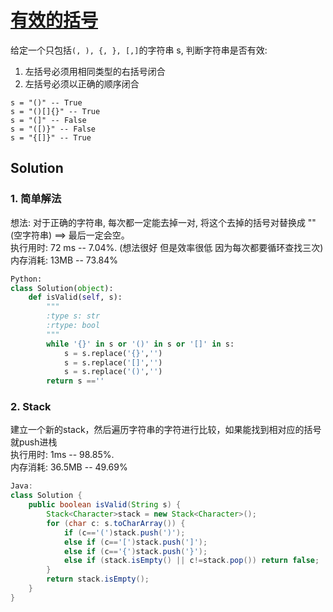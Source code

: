 # [有效的括号](https://leetcode-cn.com/problems/valid-parentheses/)

给定一个只包括```(, ), {, }, [,]```的字符串 s, 判断字符串是否有效:   
1. 左括号必须用相同类型的右括号闭合     
2. 左括号必须以正确的顺序闭合 
```
s = "()" -- True 
s = "()[]{}" -- True
s = "(]" -- False
s = "([)}" -- False
s = "{[]}" -- True
```
## Solution 
### 1. 简单解法
想法: 对于正确的字符串, 每次都一定能去掉一对, 将这个去掉的括号对替换成 ""(空字符串) ==> 最后一定会空。  
执行用时: 72 ms -- 7.04%. (想法很好 但是效率很低 因为每次都要循环查找三次)
内存消耗: 13MB -- 73.84%
```Python
Python:
class Solution(object):
    def isValid(self, s):
        """
        :type s: str
        :rtype: bool
        """
        while '{}' in s or '()' in s or '[]' in s:
            s = s.replace('{}','')
            s = s.replace('[]','')
            s = s.replace('()','')
        return s ==''
```

### 2. Stack 
建立一个新的stack，然后遍历字符串的字符进行比较，如果能找到相对应的括号就push进栈    
执行用时: 1ms -- 98.85%.   
内存消耗: 36.5MB -- 49.69%

```Java
Java: 
class Solution {
    public boolean isValid(String s) {
        Stack<Character>stack = new Stack<Character>();
        for (char c: s.toCharArray()) {
            if (c=='(')stack.push(')');
            else if (c=='[')stack.push(']');
            else if (c=='{')stack.push('}');
            else if (stack.isEmpty() || c!=stack.pop()) return false;
        }
        return stack.isEmpty();
    }
}
```


